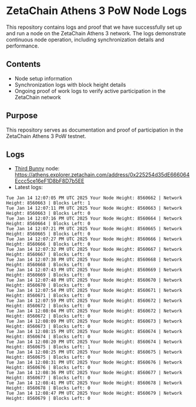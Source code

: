 # ZetaChain Athens 3 PoW Node Logs
This repository contains logs and proof that we have successfully set up and run a node on the ZetaChain Athens 3 network. The logs demonstrate continuous node operation, including synchronization details and performance.

## Contents
- Node setup information
- Synchronization logs with block height details
- Ongoing proof of work logs to verify active participation in the ZetaChain network

## Purpose
This repository serves as documentation and proof of participation in the ZetaChain Athens 3 PoW testnet.

## Logs

- [Third Bunny](https://thirdbunny.xyz/) node: https://athens.explorer.zetachain.com/address/0x225254d35dE666064Eccc5ce16eF1D8bF8D7b5EE
- Latest logs:
```
Tue Jan 14 12:07:05 PM UTC 2025 Your Node Height: 8560662 | Network Height: 8560663 | Blocks Left: 1
Tue Jan 14 12:07:11 PM UTC 2025 Your Node Height: 8560663 | Network Height: 8560663 | Blocks Left: 0
Tue Jan 14 12:07:16 PM UTC 2025 Your Node Height: 8560664 | Network Height: 8560664 | Blocks Left: 0
Tue Jan 14 12:07:21 PM UTC 2025 Your Node Height: 8560665 | Network Height: 8560665 | Blocks Left: 0
Tue Jan 14 12:07:27 PM UTC 2025 Your Node Height: 8560666 | Network Height: 8560666 | Blocks Left: 0
Tue Jan 14 12:07:32 PM UTC 2025 Your Node Height: 8560667 | Network Height: 8560667 | Blocks Left: 0
Tue Jan 14 12:07:38 PM UTC 2025 Your Node Height: 8560668 | Network Height: 8560668 | Blocks Left: 0
Tue Jan 14 12:07:43 PM UTC 2025 Your Node Height: 8560669 | Network Height: 8560669 | Blocks Left: 0
Tue Jan 14 12:07:48 PM UTC 2025 Your Node Height: 8560670 | Network Height: 8560670 | Blocks Left: 0
Tue Jan 14 12:07:54 PM UTC 2025 Your Node Height: 8560671 | Network Height: 8560671 | Blocks Left: 0
Tue Jan 14 12:07:59 PM UTC 2025 Your Node Height: 8560672 | Network Height: 8560672 | Blocks Left: 0
Tue Jan 14 12:08:04 PM UTC 2025 Your Node Height: 8560672 | Network Height: 8560672 | Blocks Left: 0
Tue Jan 14 12:08:09 PM UTC 2025 Your Node Height: 8560673 | Network Height: 8560673 | Blocks Left: 0
Tue Jan 14 12:08:15 PM UTC 2025 Your Node Height: 8560674 | Network Height: 8560674 | Blocks Left: 0
Tue Jan 14 12:08:20 PM UTC 2025 Your Node Height: 8560674 | Network Height: 8560675 | Blocks Left: 1
Tue Jan 14 12:08:25 PM UTC 2025 Your Node Height: 8560675 | Network Height: 8560675 | Blocks Left: 0
Tue Jan 14 12:08:31 PM UTC 2025 Your Node Height: 8560676 | Network Height: 8560676 | Blocks Left: 0
Tue Jan 14 12:08:36 PM UTC 2025 Your Node Height: 8560677 | Network Height: 8560677 | Blocks Left: 0
Tue Jan 14 12:08:41 PM UTC 2025 Your Node Height: 8560678 | Network Height: 8560678 | Blocks Left: 0
Tue Jan 14 12:08:47 PM UTC 2025 Your Node Height: 8560679 | Network Height: 8560679 | Blocks Left: 0
```
